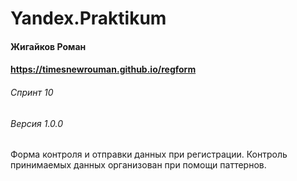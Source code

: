 # Yandex.Praktikum
#### Жигайков Роман
#### https://timesnewrouman.github.io/regform
###### Спринт 10
###### Версия 1.0.0

Форма контроля и отправки данных при регистрации. Контроль принимаемых данных организован при помощи паттернов.

